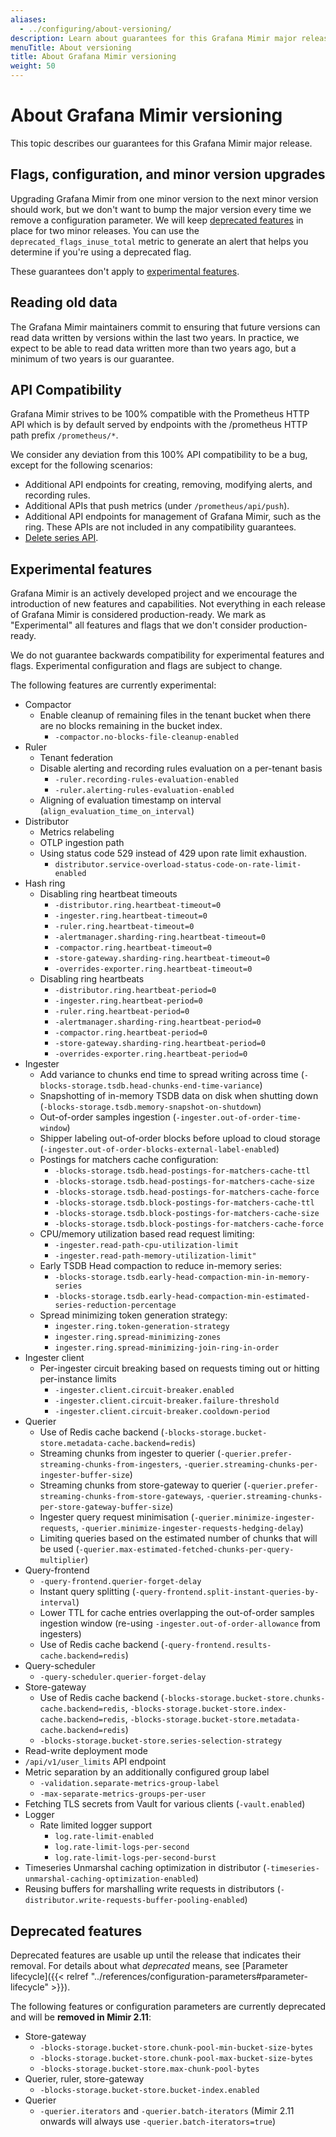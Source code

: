 ```yaml
---
aliases:
  - ../configuring/about-versioning/
description: Learn about guarantees for this Grafana Mimir major release.
menuTitle: About versioning
title: About Grafana Mimir versioning
weight: 50
---
```


# About Grafana Mimir versioning

This topic describes our guarantees for this Grafana Mimir major release.

## Flags, configuration, and minor version upgrades

Upgrading Grafana Mimir from one minor version to the next minor version should work, but we don't want to bump the major version every time we remove a configuration parameter.
We will keep [deprecated features](#deprecated-features) in place for two minor releases.
You can use the `deprecated_flags_inuse_total` metric to generate an alert that helps you determine if you're using a deprecated flag.

These guarantees don't apply to [experimental features](#experimental-features).

## Reading old data

The Grafana Mimir maintainers commit to ensuring that future versions can read data written by versions within the last two years.
In practice, we expect to be able to read data written more than two years ago, but a minimum of two years is our guarantee.

## API Compatibility

Grafana Mimir strives to be 100% compatible with the Prometheus HTTP API which is by default served by endpoints with the /prometheus HTTP path prefix `/prometheus/*`.

We consider any deviation from this 100% API compatibility to be a bug, except for the following scenarios:

- Additional API endpoints for creating, removing, modifying alerts, and recording rules.
- Additional APIs that push metrics (under `/prometheus/api/push`).
- Additional API endpoints for management of Grafana Mimir, such as the ring. These APIs are not included in any compatibility guarantees.
- [Delete series API](https://prometheus.io/docs/prometheus/latest/querying/api/#delete-series).

## Experimental features

Grafana Mimir is an actively developed project and we encourage the introduction of new features and capabilities.
Not everything in each release of Grafana Mimir is considered production-ready.
We mark as "Experimental" all features and flags that we don't consider production-ready.

We do not guarantee backwards compatibility for experimental features and flags.
Experimental configuration and flags are subject to change.

The following features are currently experimental:

- Compactor
  - Enable cleanup of remaining files in the tenant bucket when there are no blocks remaining in the bucket index.
    - `-compactor.no-blocks-file-cleanup-enabled`
- Ruler
  - Tenant federation
  - Disable alerting and recording rules evaluation on a per-tenant basis
    - `-ruler.recording-rules-evaluation-enabled`
    - `-ruler.alerting-rules-evaluation-enabled`
  - Aligning of evaluation timestamp on interval (`align_evaluation_time_on_interval`)
- Distributor
  - Metrics relabeling
  - OTLP ingestion path
  - Using status code 529 instead of 429 upon rate limit exhaustion.
    - `distributor.service-overload-status-code-on-rate-limit-enabled`
- Hash ring
  - Disabling ring heartbeat timeouts
    - `-distributor.ring.heartbeat-timeout=0`
    - `-ingester.ring.heartbeat-timeout=0`
    - `-ruler.ring.heartbeat-timeout=0`
    - `-alertmanager.sharding-ring.heartbeat-timeout=0`
    - `-compactor.ring.heartbeat-timeout=0`
    - `-store-gateway.sharding-ring.heartbeat-timeout=0`
    - `-overrides-exporter.ring.heartbeat-timeout=0`
  - Disabling ring heartbeats
    - `-distributor.ring.heartbeat-period=0`
    - `-ingester.ring.heartbeat-period=0`
    - `-ruler.ring.heartbeat-period=0`
    - `-alertmanager.sharding-ring.heartbeat-period=0`
    - `-compactor.ring.heartbeat-period=0`
    - `-store-gateway.sharding-ring.heartbeat-period=0`
    - `-overrides-exporter.ring.heartbeat-period=0`
- Ingester
  - Add variance to chunks end time to spread writing across time (`-blocks-storage.tsdb.head-chunks-end-time-variance`)
  - Snapshotting of in-memory TSDB data on disk when shutting down (`-blocks-storage.tsdb.memory-snapshot-on-shutdown`)
  - Out-of-order samples ingestion (`-ingester.out-of-order-time-window`)
  - Shipper labeling out-of-order blocks before upload to cloud storage (`-ingester.out-of-order-blocks-external-label-enabled`)
  - Postings for matchers cache configuration:
    - `-blocks-storage.tsdb.head-postings-for-matchers-cache-ttl`
    - `-blocks-storage.tsdb.head-postings-for-matchers-cache-size`
    - `-blocks-storage.tsdb.head-postings-for-matchers-cache-force`
    - `-blocks-storage.tsdb.block-postings-for-matchers-cache-ttl`
    - `-blocks-storage.tsdb.block-postings-for-matchers-cache-size`
    - `-blocks-storage.tsdb.block-postings-for-matchers-cache-force`
  - CPU/memory utilization based read request limiting:
    - `-ingester.read-path-cpu-utilization-limit`
    - `-ingester.read-path-memory-utilization-limit"`
  - Early TSDB Head compaction to reduce in-memory series:
    - `-blocks-storage.tsdb.early-head-compaction-min-in-memory-series`
    - `-blocks-storage.tsdb.early-head-compaction-min-estimated-series-reduction-percentage`
  - Spread minimizing token generation strategy:
    - `ingester.ring.token-generation-strategy`
    - `ingester.ring.spread-minimizing-zones`
    - `ingester.ring.spread-minimizing-join-ring-in-order`
- Ingester client
  - Per-ingester circuit breaking based on requests timing out or hitting per-instance limits
    - `-ingester.client.circuit-breaker.enabled`
    - `-ingester.client.circuit-breaker.failure-threshold`
    - `-ingester.client.circuit-breaker.cooldown-period`
- Querier
  - Use of Redis cache backend (`-blocks-storage.bucket-store.metadata-cache.backend=redis`)
  - Streaming chunks from ingester to querier (`-querier.prefer-streaming-chunks-from-ingesters`, `-querier.streaming-chunks-per-ingester-buffer-size`)
  - Streaming chunks from store-gateway to querier (`-querier.prefer-streaming-chunks-from-store-gateways`, `-querier.streaming-chunks-per-store-gateway-buffer-size`)
  - Ingester query request minimisation (`-querier.minimize-ingester-requests`, `-querier.minimize-ingester-requests-hedging-delay`)
  - Limiting queries based on the estimated number of chunks that will be used (`-querier.max-estimated-fetched-chunks-per-query-multiplier`)
- Query-frontend
  - `-query-frontend.querier-forget-delay`
  - Instant query splitting (`-query-frontend.split-instant-queries-by-interval`)
  - Lower TTL for cache entries overlapping the out-of-order samples ingestion window (re-using `-ingester.out-of-order-allowance` from ingesters)
  - Use of Redis cache backend (`-query-frontend.results-cache.backend=redis`)
- Query-scheduler
  - `-query-scheduler.querier-forget-delay`
- Store-gateway
  - Use of Redis cache backend (`-blocks-storage.bucket-store.chunks-cache.backend=redis`, `-blocks-storage.bucket-store.index-cache.backend=redis`, `-blocks-storage.bucket-store.metadata-cache.backend=redis`)
  - `-blocks-storage.bucket-store.series-selection-strategy`
- Read-write deployment mode
- `/api/v1/user_limits` API endpoint
- Metric separation by an additionally configured group label
  - `-validation.separate-metrics-group-label`
  - `-max-separate-metrics-groups-per-user`
- Fetching TLS secrets from Vault for various clients (`-vault.enabled`)
- Logger
  - Rate limited logger support
    - `log.rate-limit-enabled`
    - `log.rate-limit-logs-per-second`
    - `log.rate-limit-logs-per-second-burst`
- Timeseries Unmarshal caching optimization in distributor (`-timeseries-unmarshal-caching-optimization-enabled`)
- Reusing buffers for marshalling write requests in distributors (`-distributor.write-requests-buffer-pooling-enabled`)

## Deprecated features

Deprecated features are usable up until the release that indicates their removal.
For details about what _deprecated_ means, see [Parameter lifecycle]({{< relref "../references/configuration-parameters#parameter-lifecycle" >}}).

The following features or configuration parameters are currently deprecated and will be **removed in Mimir 2.11**:

- Store-gateway
  - `-blocks-storage.bucket-store.chunk-pool-min-bucket-size-bytes`
  - `-blocks-storage.bucket-store.chunk-pool-max-bucket-size-bytes`
  - `-blocks-storage.bucket-store.max-chunk-pool-bytes`
- Querier, ruler, store-gateway
  - `-blocks-storage.bucket-store.bucket-index.enabled`
- Querier
  - `-querier.iterators` and `-querier.batch-iterators` (Mimir 2.11 onwards will always use `-querier.batch-iterators=true`)
